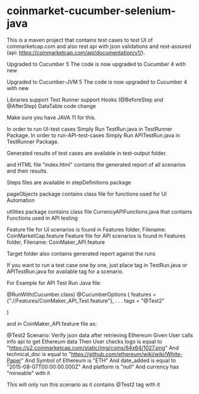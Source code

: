 # coinmarket-cucumber-selenium-java
This is a maven project that contains test cases to test UI of coinmarketcap.com and also rest api with json validations and rest-assured (api: https://coinmarketcap.com/api/documentation/v1/). 


Upgraded to Cucumber 5
The code is now upgraded to Cucumber 4 with new



Upgraded to Cucumber-JVM 5
The code is now upgraded to Cucumber 4 with new

Libraries support
Test Runner support
Hooks (@BeforeStep and @AfterStep)
DataTable code change


Make sure you have JAVA 11 for this.


In order to run UI-test cases Simply Run TestRun.java in TestRunner Package.
In order to run-API-test-cases Simply Run APITestRun.java in TestRunner Package.


Generated results of test cases are available in test-output folder.

and HTML file "index.html" contains the generated report of all scenarios and their results.


Steps files are available in stepDefinitions package

pageObjects package contains class file for functions used for UI Automation

utilities package contains class file CurrencyAPIFunctions.java that contains Functions used in API testing

Feature file for UI scenarios is found in Features folder, Filename: CoinMarketCap.feature
Feature file for API scenarios is found in Features folder, Filename: CoinMaker_API.feature



Target folder also contains generated report against the runs

If you want to run a test case one by one, just place tag in TestRun.java or APITestRun.java for available tag for a scenario.

For Example for API Test Run Java file:

@RunWith(Cucumber.class)
@CucumberOptions
(
		features = {".//Features/CoinMaker_API_Test.feature"},
    .
    .
    .
    tags = "@Test2"
						
)

and in CoinMaker_API.feature file as:

@Test2
Scenario: Verify json data after retrieving Ethereum
	Given User calls info api to get Ethereum data
	Then User checks logo is equal to "https://s2.coinmarketcap.com/static/img/coins/64x64/1027.png"
	And technical_doc is equal to "https://github.com/ethereum/wiki/wiki/White-Paper"
	And Symbol of Ethereum is "ETH"
	And date_added is equal to "2015-08-07T00:00:00.000Z"
	And platform is "null"
	And currency has "mineable" with it

This will only run this scenario as it contains @Test2 tag with it
